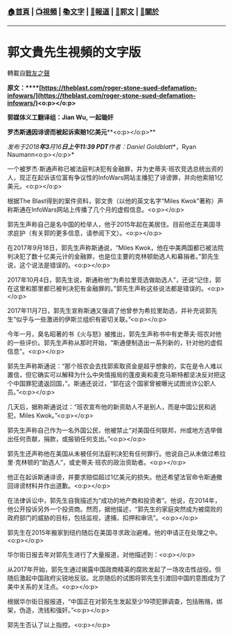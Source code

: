 ###  [:house:首頁](https://github.com/ourhimalayas/home) | [:tv:視頻](https://github.com/ourhimalayas/videos) | [:books:文字](https://github.com/ourhimalayas/txt) | [:newspaper:報道](https://github.com/ourhimalayas/news) | [:eagle:郭文](https://github.com/ourhimalayas/guomedia) | [:pray:關於](https://github.com/ourhimalayas/home/tree/master/about)
---
# 郭文貴先生視頻的文字版
轉載自[戰友之聲](http://littleantvoice.blogspot.com)

**原文：****[https://theblast.com/roger-stone-sued-defamation-infowars/](https://theblast.com/roger-stone-sued-defamation-infowars/)<o:p></o:p>**



**郭媒体义工翻译组：Jian Wu, 一起锄奸**





**罗杰斯通因诽谤而被起诉索赔****1****亿美元****<o:p></o:p>**



*发布于2018**年3**月16**日上午11:39 PDT**作者：Daniel Goldblatt**，Ryan Naumann<o:p></o:p>*



一个被罗杰·斯通声称已被法庭判决犯有金融罪，并为史蒂夫·班农竞选总统出资的人，现正在起诉该位富有争议性的InfoWars网站主播犯了诽谤罪，并向他索赔1亿美元。<o:p></o:p>

根据The Blast得到的案件资料，郭文贵（以他的英文名字“Miles Kwok”著称）声称斯通在InfoWars网站上传播了几个月的虚假信息。<o:p></o:p>

郭先生声称自己是名中国的检举人，他于2015年起在美居住。目前他正在美国寻求庇护（有关郭的更多信息，请参阅下文）。<o:p></o:p>

在2017年9月18日，郭先生声称斯通说，“Miles Kwok，他在中美两国都已被法院判决犯了数十亿美元计的金融罪，也是位主要的克林顿助选人和募捐者。”郭先生说，这个说法是错误的。<o:p></o:p>

2017年10月4日，郭先生说，斯通称他“为希拉里竞选做助选人”，还说“记住，郭在这里和那里都已被判决犯有金融罪的。”郭先生声称这些说法都是错误的。<o:p></o:p>

2017年11月7日，郭先生宣称斯通又强调了他曾参为希拉里助选，并补充说郭先生“似乎与一些激进的伊斯兰组织有密切关联。”<o:p></o:p>

今年一月，臭名昭著的书《火与怒》被推出，郭先生声称书中有史蒂夫·班农对他的一些评价。郭先生声称从那时开始，“斯通便制造出一系列新的，针对他的虚假信息”。<o:p></o:p>

郭先生声称斯通说：“那个班农会去找郭索取资金是超乎想象的，实在是令人难以置信，但它确实可以解释为什么中央情报局的蓬皮奥和麦克马斯特都坚决反对把这个中国罪犯遣返回国，”。斯通还说过，“郭在这个国家曾被曝光试图讹诈公职人员。”<o:p></o:p>

几天后，据称斯通说过：“班农宣布他的新资助人不是别人，而是中国公民和逃犯，Miles Kwok。”<o:p></o:p>

郭先生声称自己作为一名外国公民，他被禁止“对美国任何联邦，州或地方选举做出任何贡献，捐款，或报销任何支出。”<o:p></o:p>

郭先生还声称他在美国从未被任何法庭判决犯有任何罪行。他说自己从未做过希拉里·克林顿的“助选人”，或史蒂夫·班农的政治资助者。<o:p></o:p>

他正在起诉斯通诽谤，并要求赔偿超过1亿美元的损失。他还希望法官命令斯通撤回诽谤材料并作出道歉。<o:p></o:p>

在法律诉讼中，郭先生自我描述为“成功的地产商和投资者”。他说，在2014年，他公开投诉另外一个投资商。然而，据他描述，“郭先生的家庭突然成为被腐败的政府部门的威胁的目标，包括监视，逮捕，扣押和审讯”。<o:p></o:p>

郭先生在2015年搬家到纽约随后在美国寻求政治避难。他的申请正在处理之中。<o:p></o:p>

华尔街日报去年对郭先生进行了大量报道，对他描述到：<o:p></o:p>

从2017年开始，郭先生通过揭露中国政商精英的腐败发起了一场攻击性战役。但随后激起中国政府尖锐地反驳。北京随后的试图将郭先生引渡回中国的意图成为了美中关系的关注点。<o:p></o:p>

根据华尔街日报报道，“中国正在对郭先生发起至少19项犯罪调查，包括贿赂，绑架，伪造，洗钱和强奸。”<o:p></o:p>

郭先生否认了以上指控。<o:p></o:p>
  
<u></u><sub></sub><sup></sup><strike></strike>